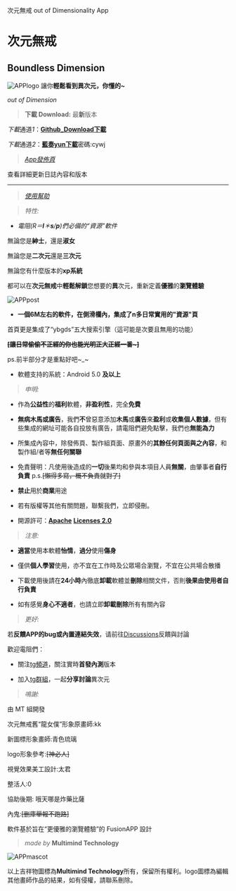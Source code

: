 次元無戒 out of Dimensionality App
# 次元無戒
 Boundless Dimension
----

![APPlogo](https://github.com/0ingchun/dimensionality/blob/main/qxlarge-dsc-60118CD0C378DBB3EF95433B97595A56.png)
讓你**輕鬆看到異次元，你懂的~**

*out of Dimension*

> **下載 Download:** 最**新**版本

*下載*通道*1*：[**Github_Download下載**](https://github.com/0ingchun/dimensionality/releases/download/BoundlessDimension/BoundlessDimension-stable_release.apk)

*下載*通道*2*：[**藍奏yun下載**](https://wws.lanzoui.com/b026i39mb)密碼:cywj

> [*App發佈頁*](https://github.com/0ingchun/dimensionality/releases)

查看詳細更新日誌內容和版本

----

> [*使用幫助*](https://github.com/0ingchun/dimensionality/blob/main/help.md)

> *特性:*

- *電阻(R＝**l**＊**s**/**p**)們必備的“資源”軟件*

無論您是**紳士**，還是**淑女**

無論您是**二次元**還是**三次元**

無論您有什麼版本的**xp系統**

都可以在**次元無戒**中**輕鬆解鎖**您想要的**異**次元，重新定義**優雅**的**瀏覽體驗**

![APPpost](https://github.com/0ingchun/dimensionality/blob/main/S11105-235848.jpg)

- **一個6M左右的軟件，在側滑欄內，集成了n多日常實用的"資源"頁**

首頁更是集成了“ybgds”五大搜索引擎（這可能是次要且無用的功能）

**~~[讓日常偷偷不正經的你也能光明正大正經一番~]~~**

ps.前半部分才是重點好吧~_~

- 軟體支持的系統：Android 5.0 **及以上**

> *申明:*

- 作為**公益性**的**福利**軟體，**非盈利性**，完全**免費**

- **無病木馬或廣告**，我們**不**曾惡意添加**木馬**或**廣告**來**盈利**或**收集個人數據**，但有些集成的網址可能各自投放有廣告，請電阻們避免點擊，我們也**無能為力**

- 所集成內容中，除發佈頁、製作組頁面、原畫外的**其餘任何頁面與之內容**，和製作組/者等**無任何關聯**

- 免責聲明：凡使用後造成的**一切**後果均和參與本項目人員**無關**，由肇事者**自行負責** p.s.~~[懶得多寫，概不負責就對了]~~

- **禁止**用於**商業**用途

- 若有版權等其他有關問題，聯繫我們，立即侵刪。

- 開源許可：[**Apache**](http://www.apache.org/licenses/LICENSE-2.0) [**Licenses 2.0**](https://choosealicense.com/licenses/apache-2.0/)

> *注意:*

- **適當**使用本軟體**怡情**，**過分**使用**傷身**

- 僅供**個人學習**使用，亦不宜在工作時及公眾場合瀏覽，不宜在公共場合散播

- 下載使用後請在**24小時**內徹底**卸載**軟體並**刪除**相關文件，否則**後果由使用者自行負責**

- 如有感覺**身心不適者**，也請立即**卸載刪除**所有有關內容

> *更好:*

若**反饋APP的bug或內置連結失效**，请前往[Discussions](https://github.com/MTfloder/DimensionNoQuit/discussions)反饋與討論

歡迎電阻們：

- 關注[tg頻道](https://t.me/DimensionNoQuit)，關注實時**首發內測**版本

- 加入[tg群組](https://t.me/joinchat/9cLen_uKWOsyZjk1)，一起**分享討論**異次元

> *鳴謝:*

由 MT 組開發

次元無戒舊“龍女僕”形象原畫師:kk

新圖標形象畫師:青色琉璃

logo形象參考:~~[神必人]~~

視覺效果美工設計:太君

整活人:0

協助後期: 哦天哪是炸藥比薩

內鬼:~~[删庫舉報不跑路]~~

軟件基於旨在“更優雅的瀏覽體驗”的 FusionAPP 設計

> *made by* **Multimind Technology**

![APPmascot](https://github.com/0ingchun/dimensionality/blob/main/sketch1633776342197.png)

以上吉祥物圖標為**Multimind Technology**所有，保留所有權利。logo圖標為編輯其他畫師作品的結果，如有侵權，請聯系刪除。
